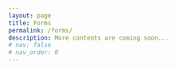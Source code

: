 ```yaml
---
layout: page
title: Forms
permalink: /forms/
description: More contents are coming soon...
# nav: false
# nav_order: 0
---
```

